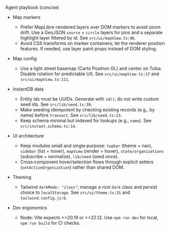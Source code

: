 Agent playbook (concise)

- Map markers
  - Prefer MapLibre-rendered layers over DOM markers to avoid zoom drift. Use a GeoJSON `source` + `circle` layers for pins and a separate highlight layer filtered by id. See `src/ui/mapView.ts:96`.
  - Avoid CSS transforms on marker containers; let the renderer position features. If needed, use layer paint props instead of DOM styling.

- Map config
  - Use a light street basemap (Carto Positron GL) and center on Tulsa. Disable rotation for predictable UX. See `src/ui/mapView.ts:17` and `src/ui/mapView.ts:111`.

- InstantDB data
  - Entity ids must be UUIDs. Generate with `id()`; do not write custom seed ids. See `src/lib/seed.ts:39`.
  - Make seeding idempotent by checking existing records (e.g., by name) before `transact`. See `src/lib/seed.ts:23`.
  - Keep schema minimal but indexed for lookups (e.g., `name`). See `src/instant.schema.ts:14`.

- UI architecture
  - Keep modules small and single‑purpose: `topbar` (theme + nav), `sidebar` (list + hover), `mapView` (render + hover), `state/organizations` (subscribe + normalize), `lib/seed` (seed once).
  - Cross‑component hover/selection flows through explicit setters (`setActiveOrganization`) rather than shared DOM.

- Theming
  - Tailwind `darkMode: "class"`; manage a root `dark` class and persist choice to `localStorage`. See `src/ui/theme.ts:31` and `tailwind.config.js:6`.

- Dev ergonomics
  - Node: Vite expects >=20.19 or >=22.12. Use `npm run dev` for local, `npm run build` for CI checks.

